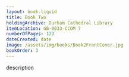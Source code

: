 ```yaml
---
layout: book.liquid
title: Book Two
holdingArchive: Durham Cathedral Library
itemLocation: GB-0033-CCOM 7
numberOfPages: 123
dateCreated: date
image: /assets/img/books/Book2FrontCover.jpg
bookOrder: 3
---
```


description
